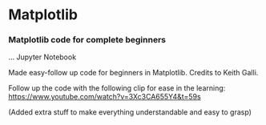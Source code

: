 # Matplotlib
### Matplotlib code for complete beginners 
... Jupyter Notebook


Made easy-follow up code for beginners in Matplotlib. Credits to Keith Galli.

Follow up the code with the following clip for ease in the learning: https://www.youtube.com/watch?v=3Xc3CA655Y4&t=59s

(Added extra stuff to make everything understandable and easy to grasp)

